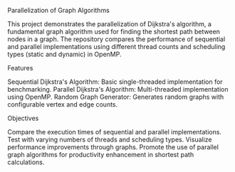 Parallelization of Graph Algorithms

This project demonstrates the parallelization of Dijkstra's algorithm, a fundamental graph algorithm used for finding the shortest path between nodes in a graph. The repository compares the performance of sequential and parallel implementations using different thread counts and scheduling types (static and dynamic) in OpenMP.

Features

Sequential Dijkstra's Algorithm: Basic single-threaded implementation for benchmarking.
Parallel Dijkstra's Algorithm: Multi-threaded implementation using OpenMP.
Random Graph Generator: Generates random graphs with configurable vertex and edge counts.

Objectives

Compare the execution times of sequential and parallel implementations.
Test with varying numbers of threads and scheduling types.
Visualize performance improvements through graphs.
Promote the use of parallel graph algorithms for productivity enhancement in shortest path calculations.

